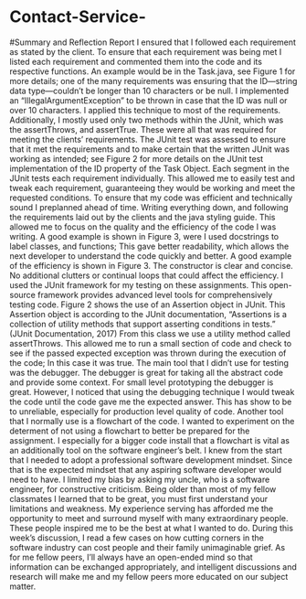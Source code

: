 # Contact-Service-
#Summary and Reflection Report
	I ensured that I followed each requirement as stated by the client. To ensure that each requirement was being met I listed each requirement and commented them into the code and its respective functions. An example would be in the Task.java, see Figure 1 for more details; one of the many requirements was ensuring that the ID—string data type—couldn’t be longer than 10 characters or be null. I implemented an “IllegalArgumentException” to be thrown in case that the ID was null or over 10 characters. I applied this technique to most of the requirements. Additionally, I mostly used only two methods within the JUnit, which was the assertThrows, and assertTrue. These were all that was required for meeting the clients’ requirements.
	The JUnit test was assessed to ensure that it met the requirements and to make certain that the written JUnit was working as intended; see Figure 2 for more details on the JUnit test implementation of the ID property of the Task Object. Each segment in the JUnit tests each requirement individually. This allowed me to easily test and tweak each requirement, guaranteeing they would be working and meet the requested conditions.
	To ensure that my code was efficient and technically sound I preplanned ahead of time. Writing everything down, and following the requirements laid out by the clients and the java styling guide. This allowed me to focus on the quality and the efficiency of the code I was writing. A good example is shown in Figure 3, were I used docstrings to label classes, and functions; This gave better readability, which allows the next developer to understand the code quickly and better. A good example of the efficiency is shown in Figure 3. The constructor is clear and concise. No additional clutters or continual loops that could affect the efficiency. 
	I used the JUnit framework for my testing on these assignments. This open-source framework provides advanced level tools for comprehensively testing code. Figure 2 shows the use of an Assertion object in JUnit. This Assertion object is according to the JUnit documentation, “Assertions is a collection of utility methods that support asserting conditions in tests.” (JUnit Documentation, 2017) From this class we use a utility method called assertThrows. This allowed me to run a small section of code and check to see if the passed expected exception was thrown during the execution of the code; In this case it was true.
	The main tool that I didn’t use for testing was the debugger. The debugger is great for taking all the abstract code and provide some context. For small level prototyping the debugger is great. However, I noticed that using the debugging technique I would tweak the code until the code gave me the expected answer. This has show to be to unreliable, especially for production level quality of code. Another tool that I normally use is a flowchart of the code. I wanted to experiment on the determent of not using a flowchart to better be prepared for the assignment. I especially for a bigger code install that a flowchart is vital as an additionally tool on the software engineer’s belt.
	I knew from the start that I needed to adopt a professional software development mindset. Since that is the expected mindset that any aspiring software developer would need to have. I limited my bias by asking my uncle, who is a software engineer, for constructive criticism. Being older than most of my fellow classmates I learned that to be great, you must first understand your limitations and weakness. My experience serving has afforded me the opportunity to meet and surround myself with many extraordinary people. These people inspired me to be the best at what I wanted to do. During this week’s discussion, I read a few cases on how cutting corners in the software industry can cost people and their family unimaginable grief. As for me fellow peers, I’ll always have an open-ended mind so that information can be exchanged appropriately, and intelligent discussions and research will make me and my fellow peers more educated on our subject matter. 
